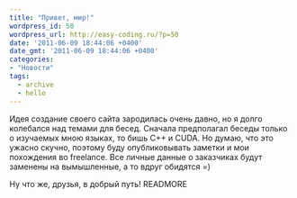 ```yaml
---
title: "Привет, мир!"
wordpress_id: 50
wordpress_url: http://easy-coding.ru/?p=50
date: '2011-06-09 18:44:06 +0400'
date_gmt: '2011-06-09 18:44:06 +0400'
categories:
- "Новости"
tags:
  - archive
  - hello
---
```

Идея создание своего сайта зародилась очень давно, но я долго колебался над темами для бесед. Сначала предполагал беседы только о изучаемых мною языках, то бишь С++ и CUDA. Но думаю, что это ужасно скучно, поэтому буду опубликовывать заметки и мои похождения во freelance. Все личные данные о заказчиках будут заменены на вымышленные, а то вдруг обидятся =)

Ну что же, друзья, в добрый путь!
READMORE
